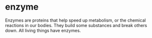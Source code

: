 # enzyme
Enzymes are proteins that help speed up metabolism, or the chemical reactions in our bodies. They build some substances and break others down. All living things have enzymes.
